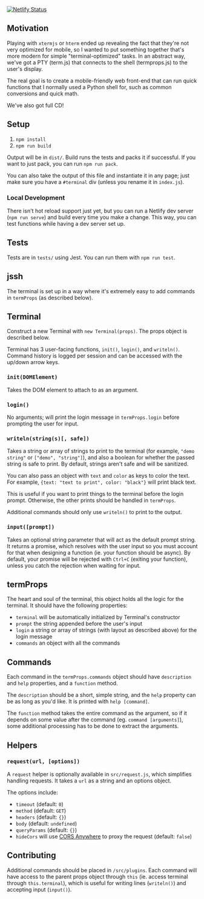[![Netlify Status](https://api.netlify.com/api/v1/badges/319bf658-f965-4157-a62b-adf8baee3c45/deploy-status)](https://app.netlify.com/sites/jssh/deploys)

## Motivation

Playing with `xtermjs` or `hterm` ended up revealing the fact that they're not very optimized for mobile, so I wanted to put something together that's more modern for simple "terminal-optimized" tasks. In an abstract way, we've got a PTY (term.js) that connects to the shell (termprops.js) to the user's display. 

The real goal is to create a mobile-friendly web front-end that can run quick functions that I normally used a Python shell for, such as common conversions and quick math.

We've also got full CD! 

## Setup

1.  `npm install`
2.  `npm run build`

Output will be in `dist/`. Build runs the tests and packs it if successful. If you want to just pack, you can run `npm run pack`.

You can also take the output of this file and instantiate it in any page; just make sure you have a `#terminal` div (unless you rename it in `index.js`).

### Local Development

There isn't hot reload support just yet, but you can run a Netlify dev server (`npm run serve`) and build every time you make a change. This way, you can test functions while having a dev server set up. 

## Tests

Tests are in `tests/` using Jest. You can run them with `npm run test`.

## jssh

The terminal is set up in a way where it's extremely easy to add commands in `termProps` (as described below).

## Terminal

Construct a new Terminal with `new Terminal(props)`. The props object is described below.

Terminal has 3 user-facing functions, `init()`, `login()`, and `writeln()`. Command history is logged per session and can be accessed with the up/down arrow keys.

### `init(DOMElement)`

Takes the DOM element to attach to as an argument.

### `login()`

No arguments; will print the login message in `termProps.login` before prompting the user for input.

### `writeln(string(s)[, safe])`

Takes a string or array of strings to print to the terminal (for example, `"demo string"` or `["demo", "string"]`), and also a boolean for whether the passed string is safe to print. By default, strings aren't safe and will be sanitized.

You can also pass an object with `text` and `color` as keys to color the text. For example, `{text: "text to print", color: "black"}` will print black text.

This is useful if you want to print things to the terminal before the login prompt. Otherwise, the other prints should be handled in `termProps`.

Additional commands should only use `writeln()` to print to the output.

### `input([prompt])`

Takes an optional string parameter that will act as the default prompt string. It returns a promise, which resolves with the user input so you must account for that when designing a function (ie. your function should be async). By default, your promise will be rejected with `Ctrl+C` (exiting your function), unless you catch the rejection when waiting for input.

## termProps

The heart and soul of the terminal, this object holds all the logic for the terminal. It should have the following properties:

- `terminal` will be automatically initialized by Terminal's constructor
- `prompt` the string appended before the user's input
- `login` a string or array of strings (with layout as described above) for the login message
- `commands` an object with all the commands

## Commands

Each command in the `termProps.commands` object should have `description` and `help` properties, and a `function` method.

The `description` should be a short, simple string, and the `help` property can be as long as you'd like. It is printed with `help [command]`.

The `function` method takes the entire command as the argument, so if it depends on some value after the command (eg. `command [arguments]`), some additional processing has to be done to extract the arguments.

## Helpers

### `request(url, [options])`

A `request` helper is optionally available in `src/request.js`, which simplifies handling requests. It takes a `url` as a string and an options object. 

The options include:
- `timeout` (default: `0`)
- `method` (default: `GET`)
- `headers` (default: `{}`)
- `body` (default: `undefined`)
- `queryParams` (default: `{}`)
- `hideCors` will use [CORS Anywhere](https://cors-anywhere.herokuapp.com/) to proxy the request (default: `false`)

## Contributing

Additional commands should be placed in `/src/plugins`. Each command will have access to the parent props object through `this` (ie. access terminal through `this.terminal`), which is useful for writing lines (`writeln()`) and accepting input (`input()`).
